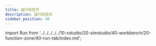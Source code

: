 ```yaml
---
title: 运行标签页
description: 运行标签页
sidebar_position: 40
---
```


import Run from '../../../../../10-xstudio/20-simstudio/40-workbench/20-function-zone/40-run-tab/index.md';

<Run />
